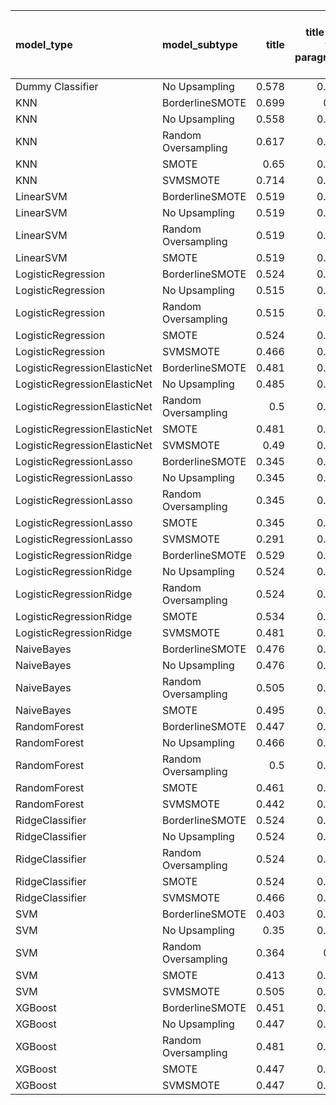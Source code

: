 | model_type                   | model_subtype       |   title |   title and first paragraph |   title and 5 sentences |   title and 10 sentences |   title and first sentence each paragraph | raw text   |
|:-----------------------------|:--------------------|--------:|----------------------------:|------------------------:|-------------------------:|------------------------------------------:|:-----------|
| Dummy Classifier             | No Upsampling       |   0.578 |                       0.466 |                   0.529 |                    0.417 |                                     0.5   | 0.549      |
| KNN                          | BorderlineSMOTE     |   0.699 |                       0.65  |                   0.655 |                    0.641 |                                     0.641 | 0.553      |
| KNN                          | No Upsampling       |   0.558 |                       0.437 |                   0.354 |                    0.204 |                                     0.262 | 0.126      |
| KNN                          | Random Oversampling |   0.617 |                       0.549 |                   0.481 |                    0.35  |                                     0.33  | 0.214      |
| KNN                          | SMOTE               |   0.65  |                       0.641 |                   0.641 |                    0.607 |                                     0.636 | 0.636      |
| KNN                          | SVMSMOTE            |   0.714 |                       0.684 |                   0.704 |                    0.641 |                                     0.631 | 0          |
| LinearSVM                    | BorderlineSMOTE     |   0.519 |                       0.427 |                   0.505 |                    0.437 |                                     0.524 | 0.529      |
| LinearSVM                    | No Upsampling       |   0.519 |                       0.427 |                   0.505 |                    0.437 |                                     0.524 | 0.529      |
| LinearSVM                    | Random Oversampling |   0.519 |                       0.427 |                   0.505 |                    0.437 |                                     0.524 | 0.529      |
| LinearSVM                    | SMOTE               |   0.519 |                       0.427 |                   0.505 |                    0.437 |                                     0.524 | 0.529      |
| LogisticRegression           | BorderlineSMOTE     |   0.524 |                       0.422 |                   0.515 |                    0.466 |                                     0.456 | 0.553      |
| LogisticRegression           | No Upsampling       |   0.515 |                       0.451 |                   0.51  |                    0.451 |                                     0.505 | 0.534      |
| LogisticRegression           | Random Oversampling |   0.515 |                       0.432 |                   0.515 |                    0.427 |                                     0.481 | 0.553      |
| LogisticRegression           | SMOTE               |   0.524 |                       0.427 |                   0.515 |                    0.451 |                                     0.476 | 0.519      |
| LogisticRegression           | SVMSMOTE            |   0.466 |                       0.437 |                   0.524 |                    0.437 |                                     0.515 | 0.524      |
| LogisticRegressionElasticNet | BorderlineSMOTE     |   0.481 |                       0.432 |                   0.485 |                    0.456 |                                     0.573 | 0.583      |
| LogisticRegressionElasticNet | No Upsampling       |   0.485 |                       0.427 |                   0.485 |                    0.451 |                                     0.544 | 0.573      |
| LogisticRegressionElasticNet | Random Oversampling |   0.5   |                       0.427 |                   0.485 |                    0.456 |                                     0.568 | 0.587      |
| LogisticRegressionElasticNet | SMOTE               |   0.481 |                       0.432 |                   0.476 |                    0.456 |                                     0.568 | 0.583      |
| LogisticRegressionElasticNet | SVMSMOTE            |   0.49  |                       0.456 |                   0.49  |                    0.456 |                                     0.539 | 0.587      |
| LogisticRegressionLasso      | BorderlineSMOTE     |   0.345 |                       0.447 |                   0.49  |                    0.466 |                                     0.539 | 0.539      |
| LogisticRegressionLasso      | No Upsampling       |   0.345 |                       0.442 |                   0.481 |                    0.447 |                                     0.505 | 0.524      |
| LogisticRegressionLasso      | Random Oversampling |   0.345 |                       0.456 |                   0.495 |                    0.451 |                                     0.529 | 0.524      |
| LogisticRegressionLasso      | SMOTE               |   0.345 |                       0.451 |                   0.49  |                    0.485 |                                     0.534 | 0.539      |
| LogisticRegressionLasso      | SVMSMOTE            |   0.291 |                       0.369 |                   0.51  |                    0.451 |                                     0.549 | 0.544      |
| LogisticRegressionRidge      | BorderlineSMOTE     |   0.529 |                       0.466 |                   0.558 |                    0.471 |                                     0.558 | 0.534      |
| LogisticRegressionRidge      | No Upsampling       |   0.524 |                       0.456 |                   0.539 |                    0.466 |                                     0.563 | 0.515      |
| LogisticRegressionRidge      | Random Oversampling |   0.524 |                       0.461 |                   0.539 |                    0.476 |                                     0.568 | 0.539      |
| LogisticRegressionRidge      | SMOTE               |   0.534 |                       0.471 |                   0.553 |                    0.461 |                                     0.568 | 0.539      |
| LogisticRegressionRidge      | SVMSMOTE            |   0.481 |                       0.456 |                   0.524 |                    0.466 |                                     0.534 | 0.549      |
| NaiveBayes                   | BorderlineSMOTE     |   0.476 |                       0.568 |                   0.621 |                    0.641 |                                     0.684 | 0.806      |
| NaiveBayes                   | No Upsampling       |   0.476 |                       0.471 |                   0.515 |                    0.505 |                                     0.515 | 0.500      |
| NaiveBayes                   | Random Oversampling |   0.505 |                       0.592 |                   0.626 |                    0.626 |                                     0.68  | **0.830**  |
| NaiveBayes                   | SMOTE               |   0.495 |                       0.563 |                   0.617 |                    0.655 |                                     0.665 | 0.801      |
| RandomForest                 | BorderlineSMOTE     |   0.447 |                       0.456 |                   0.413 |                    0.461 |                                     0.456 | 0.510      |
| RandomForest                 | No Upsampling       |   0.466 |                       0.461 |                   0.447 |                    0.403 |                                     0.442 | 0.451      |
| RandomForest                 | Random Oversampling |   0.5   |                       0.495 |                   0.485 |                    0.461 |                                     0.471 | 0.544      |
| RandomForest                 | SMOTE               |   0.461 |                       0.432 |                   0.437 |                    0.422 |                                     0.447 | 0.471      |
| RandomForest                 | SVMSMOTE            |   0.442 |                       0.471 |                   0.447 |                    0.456 |                                     0.417 | 0.461      |
| RidgeClassifier              | BorderlineSMOTE     |   0.524 |                       0.461 |                   0.534 |                    0.451 |                                     0.549 | 0.549      |
| RidgeClassifier              | No Upsampling       |   0.524 |                       0.456 |                   0.534 |                    0.451 |                                     0.549 | 0.549      |
| RidgeClassifier              | Random Oversampling |   0.524 |                       0.461 |                   0.534 |                    0.451 |                                     0.549 | 0.549      |
| RidgeClassifier              | SMOTE               |   0.524 |                       0.461 |                   0.534 |                    0.451 |                                     0.549 | 0.549      |
| RidgeClassifier              | SVMSMOTE            |   0.466 |                       0.447 |                   0.519 |                    0.456 |                                     0.539 | 0.563      |
| SVM                          | BorderlineSMOTE     |   0.403 |                       0.374 |                   0.432 |                    0.456 |                                     0.466 | 0.456      |
| SVM                          | No Upsampling       |   0.35  |                       0.306 |                   0.383 |                    0.5   |                                     0.539 | 0.505      |
| SVM                          | Random Oversampling |   0.364 |                       0.33  |                   0.403 |                    0.539 |                                     0.563 | 0.529      |
| SVM                          | SMOTE               |   0.413 |                       0.379 |                   0.437 |                    0.456 |                                     0.471 | 0.456      |
| SVM                          | SVMSMOTE            |   0.505 |                       0.369 |                   0.413 |                    0.442 |                                     0.476 | 0.442      |
| XGBoost                      | BorderlineSMOTE     |   0.451 |                       0.485 |                   0.451 |                    0.5   |                                     0.481 | 0.553      |
| XGBoost                      | No Upsampling       |   0.447 |                       0.481 |                   0.476 |                    0.519 |                                     0.495 | 0.563      |
| XGBoost                      | Random Oversampling |   0.481 |                       0.505 |                   0.461 |                    0.505 |                                     0.505 | 0.524      |
| XGBoost                      | SMOTE               |   0.447 |                       0.485 |                   0.461 |                    0.481 |                                     0.505 | 0.544      |
| XGBoost                      | SVMSMOTE            |   0.447 |                       0.461 |                   0.451 |                    0.481 |                                     0.471 | 0.553      |